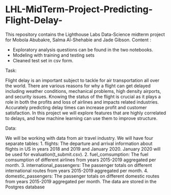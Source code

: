 # LHL-MidTerm-Project-Predicting-Flight-Delay-
This repository contains the Lighthouse Labs Data-Science midterm project for Mobola Abubakre, Salma Al-Shehabie and Jade Gibson. 
Content :
* Exploratory analysis questions can be found in the two notebooks.
* Modeling with training and testing sets
* Cleaned test set in csv form.

Task:

Flight delay is an important subject to tackle for air transportation all over the world. There are various reasons for why a flight can get delayed including weather conditions, mechanical problems, high density airports, and security issues.
Knowing the status of the flight is crucial as it plays a role in both the profits and loss of airlines and impacts related industries. Accurately predicting delay times can increase profit and customer satisfaction.
In this project we will explore features that are highly correlated to delays, and how machine learning can use them to improve structure.

Data:

We will be working with data from air travel industry. We will have four separate tables: 1. flights: The departure and arrival information about flights in US in years 2018 and 2019 and January 2020. January 2020 will be used for evaluation(t_submit.csv). 2. fuel_comsumption: The fuel comsumption of different airlines from years 2015-2019 aggregated per month. 3. international_passengers: The passenger totals on different international routes from years 2015-2019 aggregated per month. 4. domestic_passengers: The passenger totals on different domestic routes from years 2015-2019 aggregated per month. The data are stored in the Postgres database

